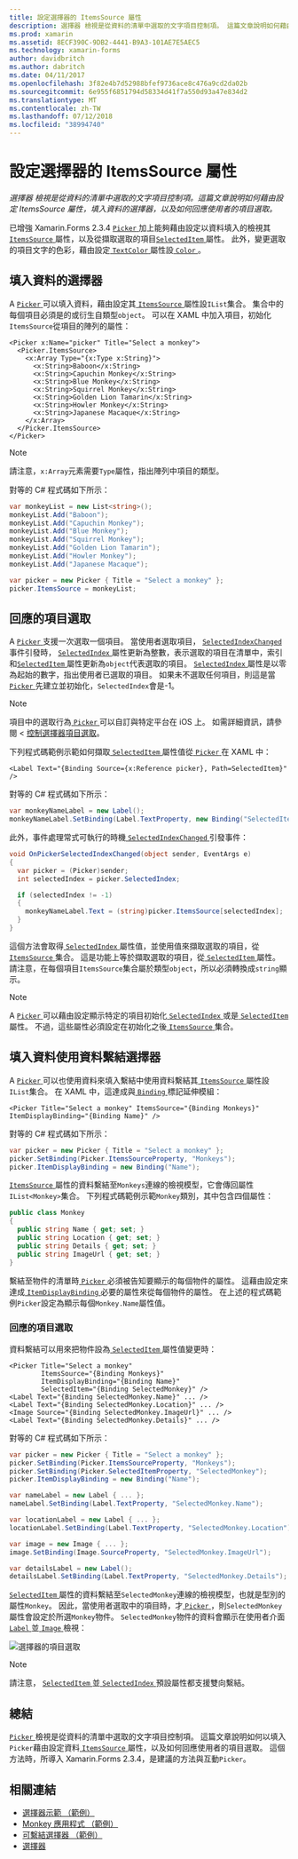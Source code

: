 ```yaml
---
title: 設定選擇器的 ItemsSource 屬性
description: 選擇器 檢視是從資料的清單中選取的文字項目控制項。 這篇文章說明如何藉由設定 ItemsSource 屬性，填入資料的選擇器，以及如何回應使用者的項目選取。
ms.prod: xamarin
ms.assetid: 8ECF390C-9DB2-4441-B9A3-101AE7E5AEC5
ms.technology: xamarin-forms
author: davidbritch
ms.author: dabritch
ms.date: 04/11/2017
ms.openlocfilehash: 3f82e4b7d52988bfef9736ace8c476a9cd2da02b
ms.sourcegitcommit: 6e955f6851794d58334d41f7a550d93a47e834d2
ms.translationtype: MT
ms.contentlocale: zh-TW
ms.lasthandoff: 07/12/2018
ms.locfileid: "38994740"
---
```

# <a name="setting-a-pickers-itemssource-property"></a>設定選擇器的 ItemsSource 屬性

_選擇器 檢視是從資料的清單中選取的文字項目控制項。這篇文章說明如何藉由設定 ItemsSource 屬性，填入資料的選擇器，以及如何回應使用者的項目選取。_

已增強 Xamarin.Forms 2.3.4 [ `Picker` ](xref:Xamarin.Forms.Picker)加上能夠藉由設定以資料填入的檢視其[ `ItemsSource` ](xref:Xamarin.Forms.Picker.ItemsSource)屬性，以及從擷取選取的項目[`SelectedItem` ](xref:Xamarin.Forms.Picker.SelectedItem)屬性。 此外，變更選取的項目文字的色彩，藉由設定[ `TextColor` ](xref:Xamarin.Forms.Picker.TextColor)屬性設[ `Color` ](xref:Xamarin.Forms.Color)。

## <a name="populating-a-picker-with-data"></a>填入資料的選擇器

A [ `Picker` ](xref:Xamarin.Forms.Picker)可以填入資料，藉由設定其[ `ItemsSource` ](xref:Xamarin.Forms.Picker.ItemsSource)屬性設`IList`集合。 集合中的每個項目必須是的或衍生自類型`object`。 可以在 XAML 中加入項目，初始化`ItemsSource`從項目的陣列的屬性：

```xaml
<Picker x:Name="picker" Title="Select a monkey">
  <Picker.ItemsSource>
    <x:Array Type="{x:Type x:String}">
      <x:String>Baboon</x:String>
      <x:String>Capuchin Monkey</x:String>
      <x:String>Blue Monkey</x:String>
      <x:String>Squirrel Monkey</x:String>
      <x:String>Golden Lion Tamarin</x:String>
      <x:String>Howler Monkey</x:String>
      <x:String>Japanese Macaque</x:String>
    </x:Array>
  </Picker.ItemsSource>
</Picker>
```

> [!NOTE]
> 請注意，`x:Array`元素需要`Type`屬性，指出陣列中項目的類型。

對等的 C# 程式碼如下所示：

```csharp
var monkeyList = new List<string>();
monkeyList.Add("Baboon");
monkeyList.Add("Capuchin Monkey");
monkeyList.Add("Blue Monkey");
monkeyList.Add("Squirrel Monkey");
monkeyList.Add("Golden Lion Tamarin");
monkeyList.Add("Howler Monkey");
monkeyList.Add("Japanese Macaque");

var picker = new Picker { Title = "Select a monkey" };
picker.ItemsSource = monkeyList;
```

## <a name="responding-to-item-selection"></a>回應的項目選取

A [ `Picker` ](xref:Xamarin.Forms.Picker)支援一次選取一個項目。 當使用者選取項目， [ `SelectedIndexChanged` ](xref:Xamarin.Forms.Picker.SelectedIndexChanged)事件引發時， [ `SelectedIndex` ](xref:Xamarin.Forms.Picker.SelectedIndex)屬性更新為整數，表示選取的項目在清單中，索引和[`SelectedItem` ](xref:Xamarin.Forms.Picker.SelectedItem)屬性更新為`object`代表選取的項目。 [ `SelectedIndex` ](xref:Xamarin.Forms.Picker.SelectedIndex)屬性是以零為起始的數字，指出使用者已選取的項目。 如果未不選取任何項目，則這是當[ `Picker` ](xref:Xamarin.Forms.Picker)先建立並初始化，`SelectedIndex`會是-1。

> [!NOTE]
> 項目中的選取行為[ `Picker` ](xref:Xamarin.Forms.Picker)可以自訂與特定平台在 iOS 上。 如需詳細資訊，請參閱 <<c0> [ 控制選擇器項目選取](~/xamarin-forms/platform/platform-specifics/consuming/ios.md#picker_update_mode)。

下列程式碼範例示範如何擷取[ `SelectedItem` ](xref:Xamarin.Forms.Picker.SelectedItem)屬性值從[ `Picker` ](xref:Xamarin.Forms.Picker)在 XAML 中：

```xaml
<Label Text="{Binding Source={x:Reference picker}, Path=SelectedItem}" />
```

對等的 C# 程式碼如下所示：

```csharp
var monkeyNameLabel = new Label();
monkeyNameLabel.SetBinding(Label.TextProperty, new Binding("SelectedItem", source: picker));
```

此外，事件處理常式可執行的時機[ `SelectedIndexChanged` ](xref:Xamarin.Forms.Picker.SelectedIndexChanged)引發事件：

```csharp
void OnPickerSelectedIndexChanged(object sender, EventArgs e)
{
  var picker = (Picker)sender;
  int selectedIndex = picker.SelectedIndex;

  if (selectedIndex != -1)
  {
    monkeyNameLabel.Text = (string)picker.ItemsSource[selectedIndex];
  }
}
```

這個方法會取得[ `SelectedIndex` ](xref:Xamarin.Forms.Picker.SelectedIndex)屬性值，並使用值來擷取選取的項目，從[ `ItemsSource` ](xref:Xamarin.Forms.Picker.ItemsSource)集合。 這是功能上等於擷取選取的項目，從[ `SelectedItem` ](xref:Xamarin.Forms.Picker.SelectedItem)屬性。 請注意，在每個項目`ItemsSource`集合屬於類型`object`，所以必須轉換成`string`顯示。

> [!NOTE]
> A [ `Picker` ](xref:Xamarin.Forms.Picker)可以藉由設定顯示特定的項目初始化[ `SelectedIndex` ](xref:Xamarin.Forms.Picker.SelectedIndex)或是[ `SelectedItem` ](xref:Xamarin.Forms.Picker.SelectedItem)屬性。 不過，這些屬性必須設定在初始化之後[ `ItemsSource` ](xref:Xamarin.Forms.Picker.ItemsSource)集合。

## <a name="populating-a-picker-with-data-using-data-binding"></a>填入資料使用資料繫結選擇器

A [ `Picker` ](xref:Xamarin.Forms.Picker)可以也使用資料來填入繫結中使用資料繫結其[ `ItemsSource` ](xref:Xamarin.Forms.Picker.ItemsSource)屬性設`IList`集合。 在 XAML 中，這達成與[ `Binding` ](xref:Xamarin.Forms.Xaml.BindingExtension)標記延伸模組：

```xaml
<Picker Title="Select a monkey" ItemsSource="{Binding Monkeys}" ItemDisplayBinding="{Binding Name}" />
```

對等的 C# 程式碼如下所示：

```csharp
var picker = new Picker { Title = "Select a monkey" };
picker.SetBinding(Picker.ItemsSourceProperty, "Monkeys");
picker.ItemDisplayBinding = new Binding("Name");
```

[ `ItemsSource` ](xref:Xamarin.Forms.Picker.ItemsSource)屬性的資料繫結至`Monkeys`連線的檢視模型，它會傳回屬性`IList<Monkey>`集合。 下列程式碼範例示範`Monkey`類別，其中包含四個屬性：

```csharp
public class Monkey
{
  public string Name { get; set; }
  public string Location { get; set; }
  public string Details { get; set; }
  public string ImageUrl { get; set; }
}
```

繫結至物件的清單時[ `Picker` ](xref:Xamarin.Forms.Picker)必須被告知要顯示的每個物件的屬性。 這藉由設定來達成[ `ItemDisplayBinding` ](xref:Xamarin.Forms.Picker.ItemDisplayBinding)必要的屬性來從每個物件的屬性。 在上述的程式碼範例`Picker`設定為顯示每個`Monkey.Name`屬性值。

### <a name="responding-to-item-selection"></a>回應的項目選取

資料繫結可以用來把物件設為[ `SelectedItem` ](xref:Xamarin.Forms.Picker.SelectedItem)屬性值變更時：

```xaml
<Picker Title="Select a monkey"
        ItemsSource="{Binding Monkeys}"
        ItemDisplayBinding="{Binding Name}"
        SelectedItem="{Binding SelectedMonkey}" />
<Label Text="{Binding SelectedMonkey.Name}" ... />
<Label Text="{Binding SelectedMonkey.Location}" ... />
<Image Source="{Binding SelectedMonkey.ImageUrl}" ... />
<Label Text="{Binding SelectedMonkey.Details}" ... />
```

對等的 C# 程式碼如下所示：

```csharp
var picker = new Picker { Title = "Select a monkey" };
picker.SetBinding(Picker.ItemsSourceProperty, "Monkeys");
picker.SetBinding(Picker.SelectedItemProperty, "SelectedMonkey");
picker.ItemDisplayBinding = new Binding("Name");

var nameLabel = new Label { ... };
nameLabel.SetBinding(Label.TextProperty, "SelectedMonkey.Name");

var locationLabel = new Label { ... };
locationLabel.SetBinding(Label.TextProperty, "SelectedMonkey.Location");

var image = new Image { ... };
image.SetBinding(Image.SourceProperty, "SelectedMonkey.ImageUrl");

var detailsLabel = new Label();
detailsLabel.SetBinding(Label.TextProperty, "SelectedMonkey.Details");
```

[ `SelectedItem` ](xref:Xamarin.Forms.Picker.SelectedItem)屬性的資料繫結至`SelectedMonkey`連線的檢視模型，也就是型別的屬性`Monkey`。 因此，當使用者選取中的項目時，才[ `Picker` ](xref:Xamarin.Forms.Picker)，則`SelectedMonkey`屬性會設定於所選`Monkey`物件。 `SelectedMonkey`物件的資料會顯示在使用者介面[ `Label` ](xref:Xamarin.Forms.Label)並[ `Image` ](xref:Xamarin.Forms.Image)檢視：

![](populating-itemssource-images/monkeys.png "選擇器的項目選取")

> [!NOTE]
> 請注意， [ `SelectedItem` ](xref:Xamarin.Forms.Picker.SelectedItem)並[ `SelectedIndex` ](xref:Xamarin.Forms.Picker.SelectedIndex)預設屬性都支援雙向繫結。

## <a name="summary"></a>總結

[ `Picker` ](xref:Xamarin.Forms.Picker)檢視是從資料的清單中選取的文字項目控制項。 這篇文章說明如何以填入`Picker`藉由設定資料[ `ItemsSource` ](xref:Xamarin.Forms.Picker.ItemsSource)屬性，以及如何回應使用者的項目選取。 這個方法時，所導入 Xamarin.Forms 2.3.4，是建議的方法與互動`Picker`。


## <a name="related-links"></a>相關連結

- [選擇器示範 （範例）](https://developer.xamarin.com/samples/xamarin-forms/UserInterface/PickerDemo/)
- [Monkey 應用程式 （範例）](https://developer.xamarin.com/samples/xamarin-forms/UserInterface/MonkeyAppPicker/)
- [可繫結選擇器 （範例）](https://developer.xamarin.com/samples/xamarin-forms/UserInterface/BindablePicker/)
- [選擇器](xref:Xamarin.Forms.Picker)
